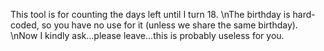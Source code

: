 This tool is for counting the days left until I turn 18.
\nThe birthday is hard-coded, so you have no use for it (unless we share the same birthday).
\nNow I kindly ask...please leave...this is probably useless for you.